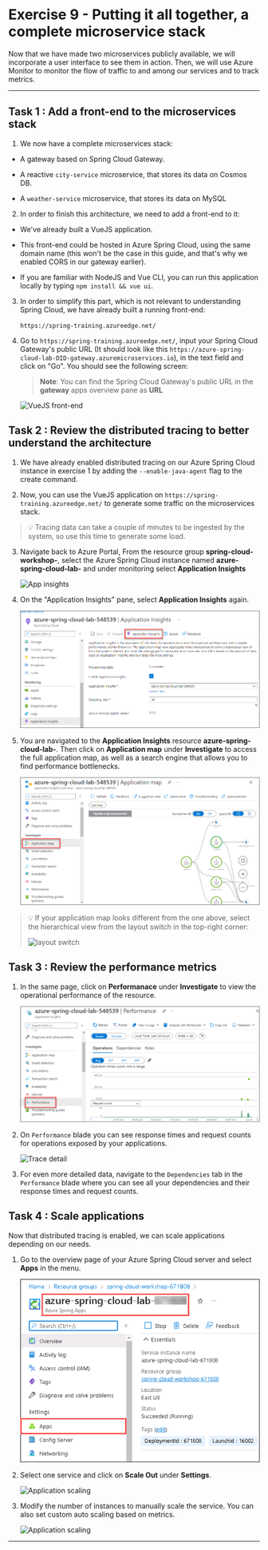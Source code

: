 # Exercise 9 - Putting it all together, a complete microservice stack

Now that we have made two microservices publicly available, we will incorporate a user interface to see them in action. Then, we will use Azure Monitor to monitor the flow of traffic to and among our services and to track metrics.

---

## Task 1 : Add a front-end to the microservices stack

1. We now have a complete microservices stack:

- A gateway based on Spring Cloud Gateway.

- A reactive `city-service` microservice, that stores its data on Cosmos DB.
  
- A `weather-service` microservice, that stores its data on MySQL

2. In order to finish this architecture, we need to add a front-end to it:

- We've already built a VueJS application.

- This front-end could be hosted in Azure Spring Cloud, using the same domain name (this won't be the case in this guide, and that's why we enabled CORS in our gateway earlier).
  
- If you are familiar with NodeJS and Vue CLI, you can run this application locally by typing `npm install && vue ui`.

3. In order to simplify this part, which is not relevant to understanding Spring Cloud, we have already built a running front-end:

      ```https://spring-training.azureedge.net/```

4. Go to ```https://spring-training.azureedge.net/```, input your Spring Cloud Gateway's public URL (It should look like this ```https://azure-spring-cloud-lab-DID-gateway.azuremicroservices.io```), in the text field and click on "Go". You should see the following screen:

   > **Note**: You can find the Spring Cloud Gateway's public URL in the **gateway** apps overview pane as **URL**

    ![VueJS front-end](media/01-vuejs-frontend.png)

## Task 2 : Review the distributed tracing to better understand the architecture

1. We have already enabled distributed tracing on our Azure Spring Cloud instance in exercise 1 by adding the `--enable-java-agent` flag to the create command.

2. Now, you can use the VueJS application on ```https://spring-training.azureedge.net/``` to generate some traffic on the microservices stack.

>💡 Tracing data can take a couple of minutes to be ingested by the system, so use this time to generate some load.

3. Navigate back to Azure Portal, From the resource group **spring-cloud-workshop-<inject key="DeploymentID" enableCopy="false"/>**, select the Azure Spring Cloud instance named **azure-spring-cloud-lab-<inject key="DeploymentID" enableCopy="false"/>** and under monitoring select **Application Insights**

   ![App insights](media/application-insights.png)

4. On the "Application Insights" pane, select **Application Insights** again. 

   ![Application insights](media/app-insights-asc.png)

5. You are navigated to the **Application Insights** resource **azure-spring-cloud-lab-<inject key="DeploymentID" enableCopy="false"/>**. Then click on **Application map** under **Investigate** to access the full application map, as well as a search engine that allows you to find performance bottlenecks.

   ![Distributed tracing](media/app-map-asc.png)

> 💡 If your application map looks different from the one above, select the hierarchical view from the layout switch in the top-right corner:
>
> ![layout switch](media/05-layout-switch.png)

## Task 3 : Review the performance metrics

1. In the same page, click on **Performanace** under **Investigate** to view the operational performance of the resource.

   ![Performance App Insights](media/performance-app-insights.png)

2. On `Performance` blade you can see response times and request counts for operations exposed by your applications.

   ![Trace detail](media/03-trace-detail.png)

3. For even more detailed data, navigate to the `Dependencies` tab in the `Performance` blade where you can see all your dependencies and their response times and request counts.

## Task 4 : Scale applications

Now that distributed tracing is enabled, we can scale applications depending on our needs.

1. Go to the overview page of your Azure Spring Cloud server and select **Apps** in the menu.

   ![Trace detail](media/mja2.png)
  
2. Select one service and click on **Scale Out** under **Settings**.  

   ![Application scaling](media/04-scale-out.png)

5. Modify the number of instances to manually scale the service. You can also set custom auto scaling based on metrics. 

   ![Application scaling](media/04b-auto-scaling.png)

---
